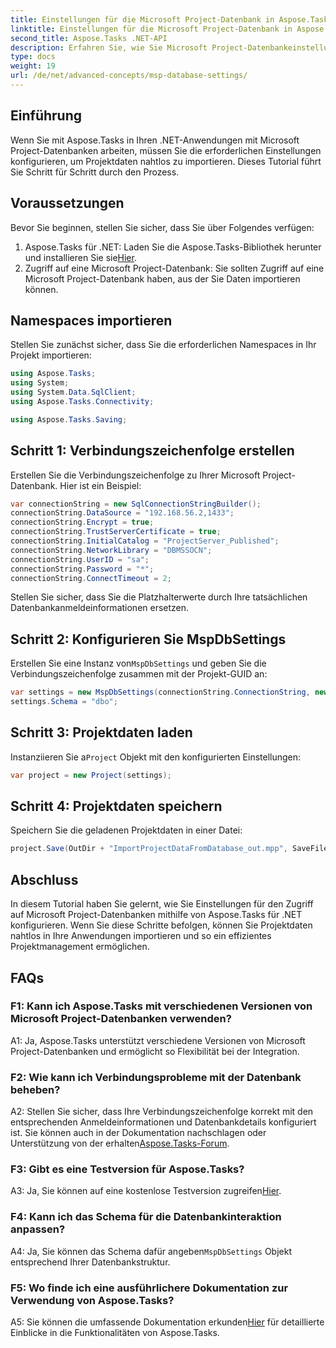 ```yaml
---
title: Einstellungen für die Microsoft Project-Datenbank in Aspose.Tasks
linktitle: Einstellungen für die Microsoft Project-Datenbank in Aspose.Tasks
second_title: Aspose.Tasks .NET-API
description: Erfahren Sie, wie Sie Microsoft Project-Datenbankeinstellungen mit Aspose.Tasks für eine nahtlose Integration in .NET-Anwendungen konfigurieren.
type: docs
weight: 19
url: /de/net/advanced-concepts/msp-database-settings/
---
```

## Einführung

Wenn Sie mit Aspose.Tasks in Ihren .NET-Anwendungen mit Microsoft Project-Datenbanken arbeiten, müssen Sie die erforderlichen Einstellungen konfigurieren, um Projektdaten nahtlos zu importieren. Dieses Tutorial führt Sie Schritt für Schritt durch den Prozess.

## Voraussetzungen

Bevor Sie beginnen, stellen Sie sicher, dass Sie über Folgendes verfügen:

1.  Aspose.Tasks für .NET: Laden Sie die Aspose.Tasks-Bibliothek herunter und installieren Sie sie[Hier](https://releases.aspose.com/tasks/net/).
2. Zugriff auf eine Microsoft Project-Datenbank: Sie sollten Zugriff auf eine Microsoft Project-Datenbank haben, aus der Sie Daten importieren können.

## Namespaces importieren

Stellen Sie zunächst sicher, dass Sie die erforderlichen Namespaces in Ihr Projekt importieren:

```csharp
using Aspose.Tasks;
using System;
using System.Data.SqlClient;
using Aspose.Tasks.Connectivity;

using Aspose.Tasks.Saving;
```

## Schritt 1: Verbindungszeichenfolge erstellen

Erstellen Sie die Verbindungszeichenfolge zu Ihrer Microsoft Project-Datenbank. Hier ist ein Beispiel:

```csharp
var connectionString = new SqlConnectionStringBuilder();
connectionString.DataSource = "192.168.56.2,1433";
connectionString.Encrypt = true;
connectionString.TrustServerCertificate = true;
connectionString.InitialCatalog = "ProjectServer_Published";
connectionString.NetworkLibrary = "DBMSSOCN";
connectionString.UserID = "sa";
connectionString.Password = "*";
connectionString.ConnectTimeout = 2;
```

Stellen Sie sicher, dass Sie die Platzhalterwerte durch Ihre tatsächlichen Datenbankanmeldeinformationen ersetzen.

## Schritt 2: Konfigurieren Sie MspDbSettings

 Erstellen Sie eine Instanz von`MspDbSettings` und geben Sie die Verbindungszeichenfolge zusammen mit der Projekt-GUID an:

```csharp
var settings = new MspDbSettings(connectionString.ConnectionString, new Guid("E6426C44-D6CB-4B9C-AF16-48910ACE0F54"));
settings.Schema = "dbo";
```

## Schritt 3: Projektdaten laden

 Instanziieren Sie a`Project` Objekt mit den konfigurierten Einstellungen:

```csharp
var project = new Project(settings);
```

## Schritt 4: Projektdaten speichern

Speichern Sie die geladenen Projektdaten in einer Datei:

```csharp
project.Save(OutDir + "ImportProjectDataFromDatabase_out.mpp", SaveFileFormat.Mpp);
```

## Abschluss

In diesem Tutorial haben Sie gelernt, wie Sie Einstellungen für den Zugriff auf Microsoft Project-Datenbanken mithilfe von Aspose.Tasks für .NET konfigurieren. Wenn Sie diese Schritte befolgen, können Sie Projektdaten nahtlos in Ihre Anwendungen importieren und so ein effizientes Projektmanagement ermöglichen.

## FAQs

### F1: Kann ich Aspose.Tasks mit verschiedenen Versionen von Microsoft Project-Datenbanken verwenden?

A1: Ja, Aspose.Tasks unterstützt verschiedene Versionen von Microsoft Project-Datenbanken und ermöglicht so Flexibilität bei der Integration.

### F2: Wie kann ich Verbindungsprobleme mit der Datenbank beheben?

A2: Stellen Sie sicher, dass Ihre Verbindungszeichenfolge korrekt mit den entsprechenden Anmeldeinformationen und Datenbankdetails konfiguriert ist. Sie können auch in der Dokumentation nachschlagen oder Unterstützung von der erhalten[Aspose.Tasks-Forum](https://forum.aspose.com/c/tasks/15).

### F3: Gibt es eine Testversion für Aspose.Tasks?

 A3: Ja, Sie können auf eine kostenlose Testversion zugreifen[Hier](https://releases.aspose.com/).

### F4: Kann ich das Schema für die Datenbankinteraktion anpassen?

 A4: Ja, Sie können das Schema dafür angeben`MspDbSettings` Objekt entsprechend Ihrer Datenbankstruktur.

### F5: Wo finde ich eine ausführlichere Dokumentation zur Verwendung von Aspose.Tasks?

 A5: Sie können die umfassende Dokumentation erkunden[Hier](https://reference.aspose.com/tasks/net/) für detaillierte Einblicke in die Funktionalitäten von Aspose.Tasks.